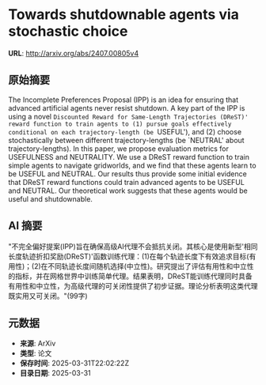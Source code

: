# Towards shutdownable agents via stochastic choice

**URL**: http://arxiv.org/abs/2407.00805v4

## 原始摘要

The Incomplete Preferences Proposal (IPP) is an idea for ensuring that
advanced artificial agents never resist shutdown. A key part of the IPP is
using a novel `Discounted Reward for Same-Length Trajectories (DReST)' reward
function to train agents to (1) pursue goals effectively conditional on each
trajectory-length (be `USEFUL'), and (2) choose stochastically between
different trajectory-lengths (be `NEUTRAL' about trajectory-lengths). In this
paper, we propose evaluation metrics for USEFULNESS and NEUTRALITY. We use a
DReST reward function to train simple agents to navigate gridworlds, and we
find that these agents learn to be USEFUL and NEUTRAL. Our results thus provide
some initial evidence that DReST reward functions could train advanced agents
to be USEFUL and NEUTRAL. Our theoretical work suggests that these agents would
be useful and shutdownable.


## AI 摘要

"不完全偏好提案(IPP)旨在确保高级AI代理不会抵抗关闭。其核心是使用新型'相同长度轨迹折扣奖励(DReST)'函数训练代理：(1)在每个轨迹长度下有效追求目标(有用性)；(2)在不同轨迹长度间随机选择(中立性)。研究提出了评估有用性和中立性的指标，并在网格世界中训练简单代理。结果表明，DReST能训练代理同时具备有用性和中立性，为高级代理的可关闭性提供了初步证据。理论分析表明这类代理既实用又可关闭。"(99字)

## 元数据

- **来源**: ArXiv
- **类型**: 论文
- **保存时间**: 2025-03-31T22:02:22Z
- **目录日期**: 2025-03-31
